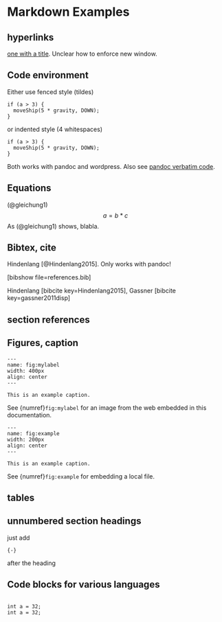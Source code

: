# Markdown Examples
## hyperlinks
[one with a title](http://fsf.org "click here for a good time!"). Unclear how to enforce new window.

## Code environment
Either use fenced style (tildes) 

~~~~~~~
if (a > 3) {
  moveShip(5 * gravity, DOWN);
}
~~~~~~~

or indented style (4 whitespaces)

    if (a > 3) {
      moveShip(5 * gravity, DOWN);
    }

Both works with pandoc and wordpress. Also see [pandoc verbatim code](http://pandoc.org/README.html#verbatim-code-blocks "pandoc verbatim code").

## Equations
(@gleichung1) $$a=b*c$$
As (@gleichung1) shows, blabla.

## Bibtex, cite
Hindenlang [@Hindenlang2015]. Only works with pandoc!

[bibshow file=references.bib]

Hindenlang [bibcite key=Hindenlang2015], Gassner [bibcite key=gassner2011disp]


## section references
## Figures, caption

```{figure} https://github.com/piclas-framework/piclas/blob/master/docs/logo.png?raw=true
---
name: fig:mylabel
width: 400px
align: center
---

This is an example caption.
```
See {numref}`fig:mylabel` for an image from the web embedded in this documentation.

```{figure} figures/mpi_shared_mesh/dev_mpi_shared_mesh.png
---
name: fig:example
width: 200px
align: center
---

This is an example caption.
```
See {numref}`fig:example` for embedding a local file.

## tables
## unnumbered section headings
  just add

    {-}

 after the heading

## Code blocks for various languages

```{code-block} C

int a = 32;
int a = 32;

```

